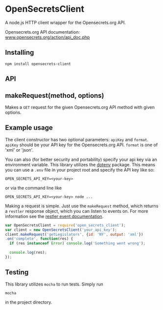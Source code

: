OpenSecretsClient
=================

A node.js HTTP client wrapper for the Opensecrets.org API.

Opensecrets.org API documentation: www.opensecrets.org/action/api_doc.php

Installing
---------

```
npm install opensecrets-client
```

API
---

makeRequest(method, options)
------------------------------
Makes a ```GET``` request for the given Opensecrets.org API method with given options.

Example usage
-------------
The client constructor has two optional parameters: ```apiKey``` and ```format```. ```apiKey``` should be your API key for the Opensecrets.org API. ```format``` is one of 'xml' or 'json'.

You can also (for better security and portability) specify your api key via an environment variable. This library utilizes the [dotenv](https://www.npmjs.com/package/dotenv) package. This means you can use a ```.env``` file in your project root and specify the API key like so:

```
OPEN_SECRETS_API_KEY=<your-key>
```

or via the command line like

```
OPEN_SECRETS_API_KEY=<your-key> node ...
```

Making a request is simple. Just use the ```makeRequest``` method, which returns a ```restler``` response object, which you can listen to events on. For more information see the [restler event documentation](https://github.com/danwrong/restler/blob/master/README.md#events).
```javascript
var OpenSecretsClient = require('open_secrets_client');
var client = new OpenSecretsClient('your_api_key');
client.makeRequest('getLegislators', {id: 'NY', output: 'xml'})
.on('complete', function(res) {
  if (res instanceof Error) console.log('Something went wrong');
  
  console.log(res);
});
```

Testing
------
This library utilizes ```mocha``` to run tests. Simply run

```
mocha
```

in the project directory.
